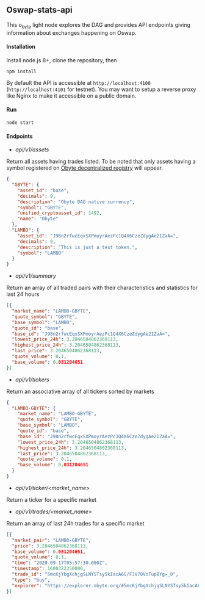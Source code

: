 ## Oswap-stats-api

This o<sub>byte</sub> light node explores the DAG and provides API endpoints giving information about exchanges happening on Oswap.


#### Installation

Install node.js 8+, clone the repository, then

`npm install`

By default the API is accessible at `http://localhost:4100` (`http://localhost:4101` for testnet). You may want to setup a reverse proxy like Nginx to make it accessible on a public domain.

#### Run

`node start`


#### Endpoints


- *api/v1/assets*

Return all assets having trades listed. To be noted that only assets having a symbol registered on [Obyte decentralized registry](https://github.com/byteball/token-registry-ui) will appear.

```json
{
  "GBYTE": {
    "asset_id": "base",
    "decimals": 9,
    "description": "Obyte DAG native currency",
    "symbol": "GBYTE",
    "unified_cryptoasset_id": 1492,
    "name": "Obyte"
  },
  "LAMBO": {
    "asset_id": "J98n2rfwcEqxSXPmoyrAezPc1Q4X6CzeZdygAe2IZaA=",
    "decimals": 9,
    "description": "This is just a test token.",
    "symbol": "LAMBO"
  }
}
```


- *api/v1/summary*

Return an array of all traded pairs with their characteristics and statistics for last 24 hours

```json
[{
  "market_name": "LAMBO-GBYTE",
  "quote_symbol": "GBYTE",
  "base_symbol": "LAMBO",
  "quote_id": "base",
  "base_id": "J98n2rfwcEqxSXPmoyrAezPc1Q4X6CzeZdygAe2IZaA=",
  "lowest_price_24h": 3.2046504862368113,
  "highest_price_24h": 3.2046504862368113,
  "last_price": 3.2046504862368113,
  "quote_volume": 0.1,
  "base_volume": 0.031204651
}]
```

- *api/v1/tickers*

Return an associative array  of all tickers sorted by markets

```json
{
  "LAMBO-GBYTE": {
    "market_name": "LAMBO-GBYTE",
    "quote_symbol": "GBYTE",
    "base_symbol": "LAMBO",
    "quote_id": "base",
    "base_id": "J98n2rfwcEqxSXPmoyrAezPc1Q4X6CzeZdygAe2IZaA=",
    "lowest_price_24h": 3.2046504862368113,
    "highest_price_24h": 3.2046504862368113,
    "last_price": 3.2046504862368113,
    "quote_volume": 0.1,
    "base_volume": 0.031204651
  }
}
```

- *api/v1/ticker/<market_name>*

Return a ticker for a specific market


- *api/v1/trades/<market_name>*

Return an array of last 24h trades for a specific market

```json
[{
  "market_pair": "LAMBO-GBYTE",
  "price": 3.2046504862368113,
  "base_volume": 0.031204651,
  "quote_volume": 0.1,
  "time": "2020-09-17T05:57:30.000Z",
  "timestamp": 1600322250000,
  "trade_id": "5mcKjYbgXchjgSLNYSTsy5kIacA6G/FJV70VoTupBYg=_0",
  "type": "buy",
  "explorer": "https://explorer.obyte.org/#5mcKjYbgXchjgSLNYSTsy5kIacA6G/FJV70VoTupBYg="
}]
```
